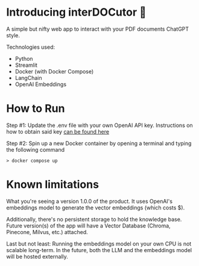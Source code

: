 # Introducing interDOCutor 🤖
A simple but nifty web app to interact with your PDF documents ChatGPT style. 

Technologies used:

- Python
- Streamlit
- Docker (with Docker Compose)
- LangChain
- OpenAI Embeddings

# How to Run

Step #1: Update the .env file with your own OpenAI API key. Instructions on how to obtain said key [can be found here](https://platform.openai.com/docs/quickstart?context=python)

Step #2: Spin up a new Docker container by opening a terminal and typing the following command

```
> docker compose up
```

# Known limitations

What you're seeing a version 1.0.0 of the product. It uses OpenAI's embeddings model to generate the vector embeddings (which costs $).

Additionally, there's no persistent storage to hold the knowledge base. Future version(s) of the app will have a Vector Database (Chroma, Pinecone, Milvus, etc.) attached.

Last but not least: Running the embeddings model on your own CPU is not scalable long-term. In the future, both the LLM and the embeddings model will be hosted externally.